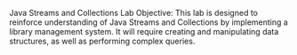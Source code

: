 Java Streams and Collections Lab
Objective:
This lab is designed to reinforce understanding of Java Streams and Collections by
implementing a library management system. It will require creating and manipulating
data structures, as well as performing complex queries.
